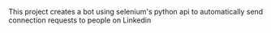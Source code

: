 This project creates a bot using selenium's python api to automatically send connection requests to people on Linkedin